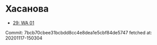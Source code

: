 # Хасанова
- [29: WA 01](29.md)

Commit: 7bcb70cbee31bcbdd8cc4e8dea1e5cbf84de5747
 fetched at: 20201117-150304
